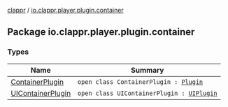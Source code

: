 [clappr](../index.md) / [io.clappr.player.plugin.container](./index.md)

## Package io.clappr.player.plugin.container

### Types

| Name | Summary |
|---|---|
| [ContainerPlugin](-container-plugin/index.md) | `open class ContainerPlugin : `[`Plugin`](../io.clappr.player.plugin/-plugin/index.md) |
| [UIContainerPlugin](-u-i-container-plugin/index.md) | `open class UIContainerPlugin : `[`UIPlugin`](../io.clappr.player.plugin/-u-i-plugin/index.md) |
